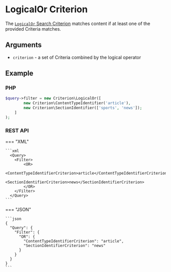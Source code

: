 # LogicalOr Criterion

The [`LogicalOr` Search Criterion](https://github.com/ibexa/core/blob/main/src/contracts/Repository/Values/Content/Query/Criterion/LogicalOr.php)
matches content if at least one of the provided Criteria matches.

## Arguments

- `criterion` - a set of Criteria combined by the logical operator

## Example

### PHP

``` php
$query->filter = new Criterion\LogicalOr([
        new Criterion\ContentTypeIdentifier('article'),
        new Criterion\SectionIdentifier(['sports', 'news']);
    ]
);
```

### REST API

=== "XML"

    ```xml
      <Query>
        <Filter>
            <OR>
                <ContentTypeIdentifierCriterion>article</ContentTypeIdentifierCriterion>
                <SectionIdentifierCriterion>news</SectionIdentifierCriterion>
            </OR>
        </Filter>
      </Query>
    ```

=== "JSON"

    ```json
    {
      "Query": {
        "Filter": {
          "OR": {
            "ContentTypeIdentifierCriterion": "article",
            "SectionIdentifierCriterion": "news"
          }
        }
      }
    }
    ```